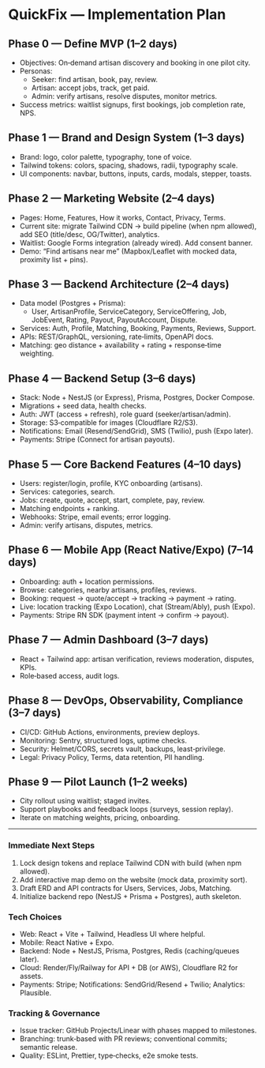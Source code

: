 # QuickFix — Implementation Plan

## Phase 0 — Define MVP (1–2 days)

- Objectives: On‑demand artisan discovery and booking in one pilot city.
- Personas:
  - Seeker: find artisan, book, pay, review.
  - Artisan: accept jobs, track, get paid.
  - Admin: verify artisans, resolve disputes, monitor metrics.
- Success metrics: waitlist signups, first bookings, job completion rate, NPS.

## Phase 1 — Brand and Design System (1–3 days)

- Brand: logo, color palette, typography, tone of voice.
- Tailwind tokens: colors, spacing, shadows, radii, typography scale.
- UI components: navbar, buttons, inputs, cards, modals, stepper, toasts.

## Phase 2 — Marketing Website (2–4 days)

- Pages: Home, Features, How it works, Contact, Privacy, Terms.
- Current site: migrate Tailwind CDN → build pipeline (when npm allowed), add SEO (title/desc, OG/Twitter), analytics.
- Waitlist: Google Forms integration (already wired). Add consent banner.
- Demo: “Find artisans near me” (Mapbox/Leaflet with mocked data, proximity list + pins).

## Phase 3 — Backend Architecture (2–4 days)

- Data model (Postgres + Prisma):
  - User, ArtisanProfile, ServiceCategory, ServiceOffering, Job, JobEvent, Rating, Payout, PayoutAccount, Dispute.
- Services: Auth, Profile, Matching, Booking, Payments, Reviews, Support.
- APIs: REST/GraphQL, versioning, rate‑limits, OpenAPI docs.
- Matching: geo distance + availability + rating + response‑time weighting.

## Phase 4 — Backend Setup (3–6 days)

- Stack: Node + NestJS (or Express), Prisma, Postgres, Docker Compose.
- Migrations + seed data, health checks.
- Auth: JWT (access + refresh), role guard (seeker/artisan/admin).
- Storage: S3‑compatible for images (Cloudflare R2/S3).
- Notifications: Email (Resend/SendGrid), SMS (Twilio), push (Expo later).
- Payments: Stripe (Connect for artisan payouts).

## Phase 5 — Core Backend Features (4–10 days)

- Users: register/login, profile, KYC onboarding (artisans).
- Services: categories, search.
- Jobs: create, quote, accept, start, complete, pay, review.
- Matching endpoints + ranking.
- Webhooks: Stripe, email events; error logging.
- Admin: verify artisans, disputes, metrics.

## Phase 6 — Mobile App (React Native/Expo) (7–14 days)

- Onboarding: auth + location permissions.
- Browse: categories, nearby artisans, profiles, reviews.
- Booking: request → quote/accept → tracking → payment → rating.
- Live: location tracking (Expo Location), chat (Stream/Ably), push (Expo).
- Payments: Stripe RN SDK (payment intent → confirm → payout).

## Phase 7 — Admin Dashboard (3–7 days)

- React + Tailwind app: artisan verification, reviews moderation, disputes, KPIs.
- Role‑based access, audit logs.

## Phase 8 — DevOps, Observability, Compliance (3–7 days)

- CI/CD: GitHub Actions, environments, preview deploys.
- Monitoring: Sentry, structured logs, uptime checks.
- Security: Helmet/CORS, secrets vault, backups, least‑privilege.
- Legal: Privacy Policy, Terms, data retention, PII handling.

## Phase 9 — Pilot Launch (1–2 weeks)

- City rollout using waitlist; staged invites.
- Support playbooks and feedback loops (surveys, session replay).
- Iterate on matching weights, pricing, onboarding.

---

### Immediate Next Steps

1. Lock design tokens and replace Tailwind CDN with build (when npm allowed).
2. Add interactive map demo on the website (mock data, proximity sort).
3. Draft ERD and API contracts for Users, Services, Jobs, Matching.
4. Initialize backend repo (NestJS + Prisma + Postgres), auth skeleton.

### Tech Choices

- Web: React + Vite + Tailwind, Headless UI where helpful.
- Mobile: React Native + Expo.
- Backend: Node + NestJS, Prisma, Postgres, Redis (caching/queues later).
- Cloud: Render/Fly/Railway for API + DB (or AWS), Cloudflare R2 for assets.
- Payments: Stripe; Notifications: SendGrid/Resend + Twilio; Analytics: Plausible.

### Tracking & Governance

- Issue tracker: GitHub Projects/Linear with phases mapped to milestones.
- Branching: trunk‑based with PR reviews; conventional commits; semantic release.
- Quality: ESLint, Prettier, type‑checks, e2e smoke tests.
